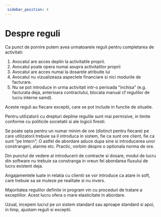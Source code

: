 ```yaml
---
 sidebar_position: 4
---
```

 
# Despre reguli

Ca punct de pornire putem avea urmatoarele reguli pentru completarea de activitati:

1. Avocatul are acces deplin la activitatile proprii.
2. Avocatul poate opera numai asupra activitatilor proprii
3. Avocatul are acces numai la dosarele atribuite lui
4. Avocatul nu vizualizeaza aspectele financiare si nici modurile de facturare.
5. Nu se pot introduce in urma activitati intr-o perioada “inchisa” (e.g. facturata deja,  anterioara contractului, blocata manual cf regulilor de lucru interne  samd).

Aceste reguli au fiecare exceptii, care se pot include in functie de situatie.

Pentru utilizatorii cu drepturi depline regulile sunt mai permisive, in limite conforme cu politicile societatii si ale logicii firesti.

Se poate opta pentru un numar minim de ore (distinct pentru fiecare)  pe care utilizatorii trebuie sa il introduca in sistem, fie ca sunt ore client, fie ca sunt ”pe Intern”;  O astfel de abordare aduce dupa sine si introducerea unor constrangeri, alarme etc. Practic, vorbim despre o optionala norma de ore.

Din punctul de vedere al introducerii de contracte si dosare, modul de lucru din software nu trebuie sa constranga in vreun fel abordarea fluxului de lucru existent deja.

Angajamentele luate in relatia cu clientii se vor introduce ca atare in soft, care trebuie sa se muleze pe realitate si nu invers.

Majoritatea regulilor definite in program vin cu proceduri de tratare a exceptiilor. Acest lucru ofera o mare elasticitate in abordare.

Uzual, incepem lucrul pe un sistem standard sau aproape standard si apoi, in timp, ajustam reguli si exceptii.
